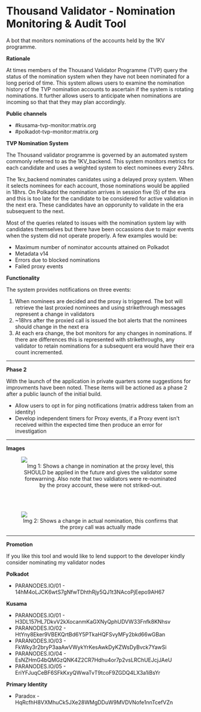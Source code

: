 # Thousand Validator - Nomination Monitoring & Audit Tool
A bot that monitors nominations of the accounts held by the 1KV programme.

<b>Rationale</b>
<br/>
<p>At times members of the Thousand Validator Programme (TVP) query the status of the nomination system when they have not been nominated for a long period of time. 
This system allows users to examine the nomination history of the TVP nomination accounts to ascertain if the system is rotating nominations.  It further allows users to anticipate when nominations are incoming so that that they may plan accordingly.
</p>

 
 <b>Public channels</b>
 <ul>
  <li>#kusama-tvp-monitor:matrix.org</li>
  <li>#polkadot-tvp-monitor:matrix.org</li>
 </ul>
 
 <b>TVP Nomination System</b>
 <p>The Thousand validator programme is governed by an automated system commonly referred to as the 1KV_backend.  This system monitors metrics for each candidate and 
    uses a weighted system to elect nominees every 24hrs.
</p>
<p>
  The 1kv_backend nominates canidates using a delayed proxy system.  When it selects nominees for each account, those nominations would be applied in 18hrs.  On Polkadot the nomination arrives in session five (5) of the era and this is too late for the candidate to be considered for active validation in the next era.  These candidates have an opporunity to validate in the era subsequent to the next.
  </p>
  <p>
  Most of the queries related to issues with the nomination system lay with candidates themselves but there have been occassions due to major events when the system did not operate properly.  A few examples would be:
  <ul>
    <li> Maximum number of nominator accounts attained on Polkadot </li>
    <li> Metadata v14 </li>
    <li> Errors due to blocked nominations </li>
    <li> Failed proxy events </li>
    </ul>
       
  </p>
 
 <b>Functionality</b>
 
<p>
  The system provides notifications on three events:
</p>
<ol>
  <li>When nominees are decided and the proxy is triggered.  The bot will retrieve the last proxied nominees and using strikethrough messages represent a change in validators</li>
  <li>~18hrs after the proxied call is issued the bot alerts that the nominees should change in the next era</li>
  <li> At each era change, the bot monitors for any changes in nominations.  If there are differences this is represented with strikethroughs, any validator to retain nominations for a subsequent era would have their era count incremented.</li>
</ol>
 <hr/>
 <b>Phase 2</b>
 <br/>
<p>With the launch of the application in private quarters some suggestions for improvments have been noted.  These items will be actioned as a phase 2 after a public launch of the initial build.
<ul>
 <li>Allow users to opt in for ping notifications (matrix address taken from an identity)</li>
 <li>Develop independent timers for Proxy events, if a Proxy event isn't received within the expected time then produce an error for investigation</li>
 </ul>
</p>
<hr/>

<b>Images</b>
<br/> 
<figure> 
<img src='https://github.com/paradox-tt/TVP_Monitor/blob/main/images/ProxyNominationChange.jpg'>
<figcaption align="center">Img 1: Shows a change in nomination at the proxy level, this SHOULD be applied in the future and gives the validator some forewarning. Also note that two valdiators were re-nominated by the proxy account, these were not striked-out.</figcaption>
 </figure>
 
<br/> <br/> 
<figure> 
<img src='https://github.com/paradox-tt/TVP_Monitor/blob/main/images/ChangeInNominations.jpg'>
<figcaption align="center">Img 2: Shows a change in actual nomination, this confirms that the proxy call was actually made</figcaption>
 </figure>
<hr/>
<b>Promotion</b>

<p>If you like this tool and would like to lend support to the developer kindly consider nominating my validator nodes

<b>Polkadot</b>
  <ul><li>PARANODES.IO/01 - 14hM4oLJCK6wtS7gNfwTDhthRjy5QJ1t3NAcoPjEepo9AH67</li></ul>

 <b>Kusama</b> 
 <ul>
    <li>PARANODES.IO/01 - H3DL157HL7DkvV2kXocanmKaGXNyQphUDVW33Fnfk8KNhsv</li>
    <li>PARANODES.IO/02 - HtYny8Eker9VBEKQrtBd6Y5PTkaHQFSvyMFy2bkd66wGBan</li>
    <li>PARANODES.IO/03 - FkWky3r2bryP3aaAwVWykYrKesAwkDyKZWsDyBvck7YawSi</li>
    <li>PARANODES.IO/04 - EsNZHmG4bQMGzQNK4Z2CR7Hdhu4or7p2vsLRChUEJcjJAeU</li>
    <li>PARANODES.IO/05 - EriYFJuqCeBF6SFkKxyQWwaTvT9tcoF9ZGDQ4LX3a1iBsYr</li>
 </ul>
</p>
 
<p>
<b>Primary Identity</b>
<ul><li>Paradox - HqRcfhH8VXMhuCk5JXe28WMgDDuW9MVDVNofe1nnTcefVZn</li></ul></p>
